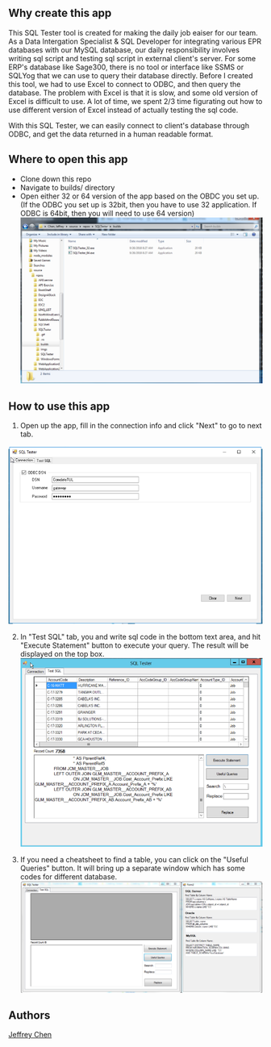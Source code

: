 ## Why create this app
This SQL Tester tool is created for making the daily job eaiser for our team. As a Data Intergation Specialist & SQL Developer for integrating various EPR databases with our MySQL database, our daily responsibility involves writing sql script and testing sql script in  external client's server. For some ERP's database like Sage300, there is no tool or interface like SSMS or SQLYog that we can use to query their database directly. Before I created this tool, we had to use Excel to connect to ODBC, and then query the database. The problem with Excel is that it is slow, and some old version of Excel is difficult to use. A lot of time, we spent 2/3 time figurating out how to use different version of Excel instead of actually testing the sql code.

With this SQL Tester, we can easily connect to client's database through ODBC, and get the data returned in a human readable format.

## Where to open this app
- Clone down this repo
- Navigate to builds/ directory
- Open either 32 or 64 version of the app based on the OBDC you set up. (If the ODBC you set up is 32bit, then you have to use 32 application. If ODBC is 64bit, then you will need to use 64 version)
![Builds](https://raw.githubusercontent.com/jeffreychen2016/SQLTester/master/imgs/SQLTester3.PNG)

## How to use this app
1. Open up the app, fill in the connection info and click "Next" to go to next tab.

![Connection Page](https://raw.githubusercontent.com/jeffreychen2016/SQLTester/master/imgs/SQLTester1.PNG)

2. In "Test SQL" tab, you and write sql code in the bottom text area, and hit "Execute Statement" button to execute your query. The result will be displayed on the top box.
![SQL Page](https://raw.githubusercontent.com/jeffreychen2016/SQLTester/master/imgs/SQLTester5.PNG)

3. If you need a cheatsheet to find a table, you can click on the "Useful Queries" button. It will bring up a separate window which has some codes for different database.
![Useful SQL Page](https://raw.githubusercontent.com/jeffreychen2016/SQLTester/master/imgs/SQLTester4.PNG)

## Authors
[Jeffrey Chen](https://github.com/jeffreychen2016)



